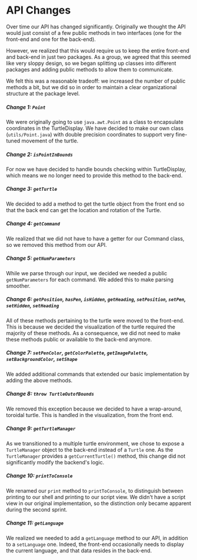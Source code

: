 API Changes
===

Over time our API has changed significantly. Originally we thought the API would just consist of a few public methods in two interfaces (one for the front-end and one for the back-end). 

However, we realized that this would require us to keep the entire front-end and back-end in just two packages. As a group, we agreed that this seemed like very sloppy design, so we began splitting up classes into different packages and adding public methods to allow them to communicate.

We felt this was a reasonable tradeoff: we increased the number of public methods a bit, but we did so in order to maintain a clear organizational structure at the package level. 

##### Change 1: `Point`
We were originally going to use `java.awt.Point` as a class to encapsulate coordinates in the TurtleDisplay. We have decided to make our own class (`utils/Point.java`) with double precision coordinates to support very fine-tuned movement of the turtle.

##### Change 2: `isPointInBounds`
For now we have decided to handle bounds checking within TurtleDisplay, which means we no longer need to provide this method to the back-end.

##### Change 3: `getTurtle`
We decided to add a method to get the turtle object from the front end so that the back end can get the location and rotation of the Turtle. 

##### Change 4: `getCommand`
We realized that we did not have to have a getter for our Command class, so we removed this method from our API.

##### Change 5: `getNumParameters`
While we parse through our input, we decided we needed a public `getNumParameters` for each command. We added this to make parsing smoother.

##### Change 6: `getPosition`, `hasPen`, `isHidden`, `getHeading`, `setPosition`, `setPen`, `setHidden`, `setHeading`
All of these methods pertaining to the turtle were moved to the front-end. This is because we decided the visualization of the turtle required the majority of these methods. As a consequence, we did not need to make these methods public or available to the back-end anymore.

##### Change 7: `setPenColor`, `getColorPalette`, `getImagePalette`, `setBackgroundColor`, `setShape`
We added additional commands that extended our basic implementation by adding the above methods.

##### Change 8: `throw TurtleOutofBounds`
We removed this exception because we decided to have a wrap-around, toroidal turtle. This is handled in the visualization, from the front end.

##### Change 9: `getTurtleManager`
As we transitioned to a multiple turtle environment, we chose to expose a `TurtleManager` object to the back-end instead of a `Turtle` one. As the `TurtleManager` provides a `getCurrentTurtle()` method, this change did not significantly modify the backend's logic.

##### Change 10: `printToConsole`
We renamed our `print` method to `printToConsole`, to distinguish between printing to our shell and printing to our script view. We didn't have a script view in our original implementation, so the distinction only became apparent during the second sprint.

##### Change 11: `getLanguage`
We realized we needed to add a `getLanguage` method to our API, in addition to a `setLanguage` one. Indeed, the front-end occasionally needs to display the current language, and that data resides in the back-end.